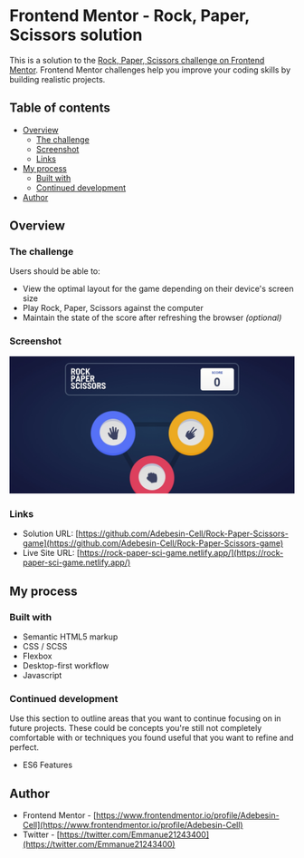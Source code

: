 # Frontend Mentor - Rock, Paper, Scissors solution

This is a solution to the [Rock, Paper, Scissors challenge on Frontend Mentor](https://www.frontendmentor.io/challenges/rock-paper-scissors-game-pTgwgvgH). Frontend Mentor challenges help you improve your coding skills by building realistic projects.

## Table of contents

- [Overview](#overview)
  - [The challenge](#the-challenge)
  - [Screenshot](#screenshot)
  - [Links](#links)
- [My process](#my-process)
  - [Built with](#built-with)
  - [Continued development](#continued-development)
- [Author](#author)

## Overview

### The challenge

Users should be able to:

- View the optimal layout for the game depending on their device's screen size
- Play Rock, Paper, Scissors against the computer
- Maintain the state of the score after refreshing the browser _(optional)_

### Screenshot

![./images/screenshot.jpg](./images/screenshot.jpg)

### Links

- Solution URL: [https://github.com/Adebesin-Cell/Rock-Paper-Scissors-game](https://github.com/Adebesin-Cell/Rock-Paper-Scissors-game)
- Live Site URL: [https://rock-paper-sci-game.netlify.app/](https://rock-paper-sci-game.netlify.app/)

## My process

### Built with

- Semantic HTML5 markup
- CSS / SCSS
- Flexbox
- Desktop-first workflow
- Javascript

### Continued development

Use this section to outline areas that you want to continue focusing on in future projects. These could be concepts you're still not completely comfortable with or techniques you found useful that you want to refine and perfect.

- ES6 Features

## Author

- Frontend Mentor - [https://www.frontendmentor.io/profile/Adebesin-Cell](https://www.frontendmentor.io/profile/Adebesin-Cell)
- Twitter - [https://twitter.com/Emmanue21243400](https://twitter.com/Emmanue21243400)
